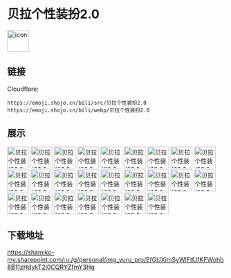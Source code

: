# 贝拉个性装扮2.0
<img src="https://emoji.shojo.cn/bili/src/贝拉个性装扮2.0/icon.png" width="50" height="50" alt="icon">

## 链接
Cloudflare:
```
https://emoji.shojo.cn/bili/src/贝拉个性装扮2.0
https://emoji.shojo.cn/bili/webp/贝拉个性装扮2.0
```
## 展示
<img src="https://emoji.shojo.cn/bili/src/贝拉个性装扮2.0/贝拉个性装扮2.0-NONONO.png" width="50" height="50" alt="贝拉个性装扮2.0-NONONO">
<img src="https://emoji.shojo.cn/bili/src/贝拉个性装扮2.0/贝拉个性装扮2.0-拜拜.png" width="50" height="50" alt="贝拉个性装扮2.0-拜拜">
<img src="https://emoji.shojo.cn/bili/src/贝拉个性装扮2.0/贝拉个性装扮2.0-贝极星.png" width="50" height="50" alt="贝拉个性装扮2.0-贝极星">
<img src="https://emoji.shojo.cn/bili/src/贝拉个性装扮2.0/贝拉个性装扮2.0-小笨蛋.png" width="50" height="50" alt="贝拉个性装扮2.0-小笨蛋">
<img src="https://emoji.shojo.cn/bili/src/贝拉个性装扮2.0/贝拉个性装扮2.0-贝拉碎月.png" width="50" height="50" alt="贝拉个性装扮2.0-贝拉碎月">
<img src="https://emoji.shojo.cn/bili/src/贝拉个性装扮2.0/贝拉个性装扮2.0-唱歌.png" width="50" height="50" alt="贝拉个性装扮2.0-唱歌">
<img src="https://emoji.shojo.cn/bili/src/贝拉个性装扮2.0/贝拉个性装扮2.0-吃牛肉干.png" width="50" height="50" alt="贝拉个性装扮2.0-吃牛肉干">
<img src="https://emoji.shojo.cn/bili/src/贝拉个性装扮2.0/贝拉个性装扮2.0-大聪明.png" width="50" height="50" alt="贝拉个性装扮2.0-大聪明">
<img src="https://emoji.shojo.cn/bili/src/贝拉个性装扮2.0/贝拉个性装扮2.0-过载.png" width="50" height="50" alt="贝拉个性装扮2.0-过载">
<img src="https://emoji.shojo.cn/bili/src/贝拉个性装扮2.0/贝拉个性装扮2.0-哈哈哈哈哈.png" width="50" height="50" alt="贝拉个性装扮2.0-哈哈哈哈哈">
<img src="https://emoji.shojo.cn/bili/src/贝拉个性装扮2.0/贝拉个性装扮2.0-哈喽.png" width="50" height="50" alt="贝拉个性装扮2.0-哈喽">
<img src="https://emoji.shojo.cn/bili/src/贝拉个性装扮2.0/贝拉个性装扮2.0-晃悠悠.png" width="50" height="50" alt="贝拉个性装扮2.0-晃悠悠">
<img src="https://emoji.shojo.cn/bili/src/贝拉个性装扮2.0/贝拉个性装扮2.0-剑来.png" width="50" height="50" alt="贝拉个性装扮2.0-剑来">
<img src="https://emoji.shojo.cn/bili/src/贝拉个性装扮2.0/贝拉个性装扮2.0-健身.png" width="50" height="50" alt="贝拉个性装扮2.0-健身">
<img src="https://emoji.shojo.cn/bili/src/贝拉个性装扮2.0/贝拉个性装扮2.0-拉伸.png" width="50" height="50" alt="贝拉个性装扮2.0-拉伸">
<img src="https://emoji.shojo.cn/bili/src/贝拉个性装扮2.0/贝拉个性装扮2.0-拉手摧花.png" width="50" height="50" alt="贝拉个性装扮2.0-拉手摧花">
<img src="https://emoji.shojo.cn/bili/src/贝拉个性装扮2.0/贝拉个性装扮2.0-你再想想.png" width="50" height="50" alt="贝拉个性装扮2.0-你再想想">
<img src="https://emoji.shojo.cn/bili/src/贝拉个性装扮2.0/贝拉个性装扮2.0-起床啦.png" width="50" height="50" alt="贝拉个性装扮2.0-起床啦">
<img src="https://emoji.shojo.cn/bili/src/贝拉个性装扮2.0/贝拉个性装扮2.0-日程表.png" width="50" height="50" alt="贝拉个性装扮2.0-日程表">
<img src="https://emoji.shojo.cn/bili/src/贝拉个性装扮2.0/贝拉个性装扮2.0-天鹅小贝拉.png" width="50" height="50" alt="贝拉个性装扮2.0-天鹅小贝拉">
<img src="https://emoji.shojo.cn/bili/src/贝拉个性装扮2.0/贝拉个性装扮2.0-兔兔拳.png" width="50" height="50" alt="贝拉个性装扮2.0-兔兔拳">
<img src="https://emoji.shojo.cn/bili/src/贝拉个性装扮2.0/贝拉个性装扮2.0-委屈小贝拉.png" width="50" height="50" alt="贝拉个性装扮2.0-委屈小贝拉">
<img src="https://emoji.shojo.cn/bili/src/贝拉个性装扮2.0/贝拉个性装扮2.0-我们是.png" width="50" height="50" alt="贝拉个性装扮2.0-我们是">
<img src="https://emoji.shojo.cn/bili/src/贝拉个性装扮2.0/贝拉个性装扮2.0-小胡子.png" width="50" height="50" alt="贝拉个性装扮2.0-小胡子">
<img src="https://emoji.shojo.cn/bili/src/贝拉个性装扮2.0/贝拉个性装扮2.0-要相信光.png" width="50" height="50" alt="贝拉个性装扮2.0-要相信光">

## 下载地址

https://shamiko-my.sharepoint.com/:u:/g/personal/img_yuru_pro/EfGUXimSyWlFtfJfKFWohb8B11zHdykT2j0CQRYZfmY3Hg